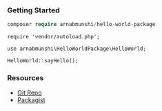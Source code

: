 ### Getting Started

```php
composer require arnabmunshi/hello-world-package
```

```
require 'vendor/autoload.php';

use arnabmunshi\HelloWorldPackage\HelloWorld;

HelloWorld::sayHello();

```

### Resources
- [Git Repo](https://github.com/arnabmunshi/hello-world-package)
- [Packagist](https://packagist.org/packages/arnabmunshi/hello-world-package)
